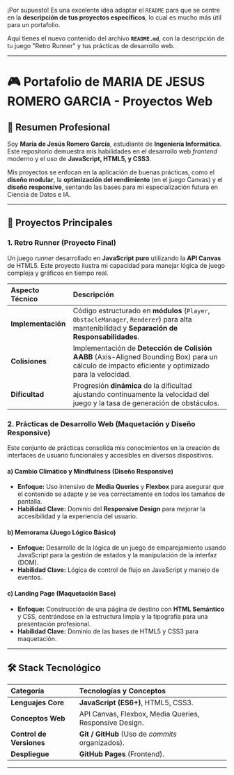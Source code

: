 ¡Por supuesto\! Es una excelente idea adaptar el `README` para que se centre en la **descripción de tus proyectos específicos**, lo cual es mucho más útil para un portafolio.

Aquí tienes el nuevo contenido del archivo **`README.md`**, con la descripción de tu juego "Retro Runner" y tus prácticas de desarrollo web.

-----

# 🎮 Portafolio de MARIA DE JESUS ROMERO GARCIA - Proyectos Web

## 🌟 Resumen Profesional

Soy **María de Jesús Romero García**, estudiante de **Ingeniería Informática**. Este repositorio demuestra mis habilidades en el desarrollo web *frontend* moderno y el uso de **JavaScript, HTML5, y CSS3**.

Mis proyectos se enfocan en la aplicación de buenas prácticas, como el **diseño modular**, la **optimización del rendimiento** (en el juego Canvas) y el **diseño responsive**, sentando las bases para mi especialización futura en Ciencia de Datos e IA.

-----

## 🚀 Proyectos Principales

### 1\. Retro Runner (Proyecto Final)

Un juego *runner* desarrollado en **JavaScript puro** utilizando la **API Canvas** de HTML5. Este proyecto ilustra mi capacidad para manejar lógica de juego compleja y gráficos en tiempo real.

| Aspecto Técnico | Descripción |
| :--- | :--- |
| **Implementación** | Código estructurado en **módulos** (`Player`, `ObstacleManager`, `Renderer`) para alta mantenibilidad y **Separación de Responsabilidades**. |
| **Colisiones** | Implementación de **Detección de Colisión AABB** (Axis-Aligned Bounding Box) para un cálculo de impacto eficiente y optimizado para la velocidad. |
| **Dificultad** | Progresión **dinámica** de la dificultad ajustando continuamente la velocidad del juego y la tasa de generación de obstáculos. |

### 2\. Prácticas de Desarrollo Web (Maquetación y Diseño Responsive)

Este conjunto de prácticas consolida mis conocimientos en la creación de interfaces de usuario funcionales y accesibles en diversos dispositivos.

#### a) Cambio Climático y Mindfulness (Diseño Responsive)

  * **Enfoque:** Uso intensivo de **Media Queries** y **Flexbox** para asegurar que el contenido se adapte y se vea correctamente en todos los tamaños de pantalla.
  * **Habilidad Clave:** Dominio del **Responsive Design** para mejorar la accesibilidad y la experiencia del usuario.

#### b) Memorama (Juego Lógico Básico)

  * **Enfoque:** Desarrollo de la lógica de un juego de emparejamiento usando JavaScript para la gestión de estados y la manipulación de la interfaz (DOM).
  * **Habilidad Clave:** Lógica de control de flujo en JavaScript y manejo de eventos.

#### c) Landing Page (Maquetación Base)

  * **Enfoque:** Construcción de una página de destino con **HTML Semántico** y CSS, centrándose en la estructura limpia y la tipografía para una presentación profesional.
  * **Habilidad Clave:** Dominio de las bases de HTML5 y CSS3 para maquetación.

-----

## 🛠️ Stack Tecnológico

| Categoría | Tecnologías y Conceptos |
| :--- | :--- |
| **Lenguajes Core** | **JavaScript (ES6+)**, HTML5, CSS3. |
| **Conceptos Web** | API Canvas, Flexbox, Media Queries, Responsive Design. |
| **Control de Versiones** | **Git / GitHub** (Uso de *commits* organizados). |
| **Despliegue** | **GitHub Pages** (Frontend). |

-----



